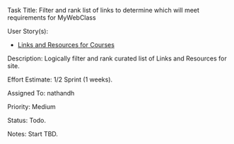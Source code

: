 Task Title: Filter and rank list of links to determine which will meet requirements for MyWebClass

User Story(s): 
 * [Links and Resources for Courses](../story_links_information_courses.md)

Description: Logically filter and rank curated list of Links and Resources for site. 

Effort Estimate: 1/2 Sprint (1 weeks).

Assigned To: nathandh

Priority: Medium

Status: Todo.

Notes: Start TBD.